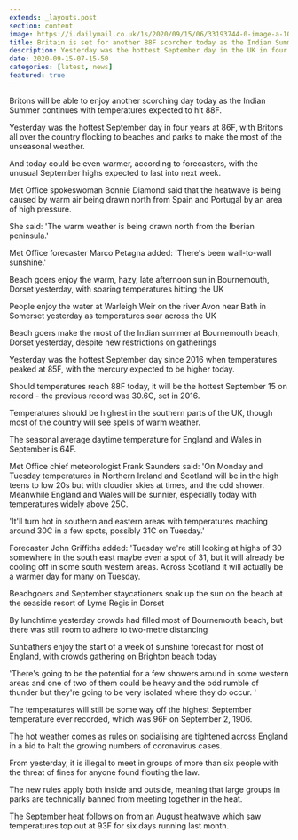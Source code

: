 ```yaml
---
extends: _layouts.post
section: content
image: https://i.dailymail.co.uk/1s/2020/09/15/06/33193744-0-image-a-10_1600149471767.jpg 
title: Britain is set for another 88F scorcher today as the Indian Summer continues 
description: Yesterday was the hottest September day in the UK in four years at 86F, with Britons all over the country flocking to beaches and today could be even warmer at 88F, according to forecasters, 
date: 2020-09-15-07-15-50 
categories: [latest, news] 
featured: true 
--- 
```

Britons will be able to enjoy another scorching day today as the Indian Summer continues with temperatures expected to hit 88F.

Yesterday was the hottest September day in four years at 86F, with Britons all over the country flocking to beaches and parks to make the most of the unseasonal weather. 

And today could be even warmer, according to forecasters, with the unusual September highs expected to last into next week.

Met Office spokeswoman Bonnie Diamond said that the heatwave is being caused by warm air being drawn north from Spain and Portugal by an area of high pressure.

She said: 'The warm weather is being drawn north from the Iberian peninsula.'    

Met Office forecaster Marco Petagna added: 'There's been wall-to-wall sunshine.'

Beach goers enjoy the warm, hazy, late afternoon sun in Bournemouth, Dorset yesterday, with soaring temperatures hitting the UK

People enjoy the water at Warleigh Weir on the river Avon near Bath in Somerset yesterday as temperatures soar across the UK



Beach goers make the most of the Indian summer at Bournemouth beach, Dorset yesterday, despite new restrictions on gatherings

Yesterday was the hottest September day since 2016 when temperatures peaked at 85F, with the mercury expected to be higher today.

Should temperatures reach 88F today, it will be the hottest September 15 on record - the previous record was 30.6C, set in 2016. 

Temperatures should be highest in the southern parts of the UK, though most of the country will see spells of warm weather.

The seasonal average daytime temperature for England and Wales in September is 64F. 

Met Office chief meteorologist Frank Saunders said: 'On Monday and Tuesday temperatures in Northern Ireland and Scotland will be in the high teens to low 20s but with cloudier skies at times, and the odd shower. Meanwhile England and Wales will be sunnier, especially today with temperatures widely above 25C.

'It'll turn hot in southern and eastern areas with temperatures reaching around 30C in a few spots, possibly 31C on Tuesday.'

Forecaster John Griffiths added: 'Tuesday we're still looking at highs of 30 somewhere in the south east maybe even a spot of 31, but it will already be cooling off in some south western areas. Across Scotland it will actually be a warmer day for many on Tuesday.

Beachgoers and September staycationers soak up the sun on the beach at the seaside resort of Lyme Regis in Dorset

By lunchtime yesterday crowds had filled most of Bournemouth beach, but there was still room to adhere to two-metre distancing

Sunbathers enjoy the start of a week of sunshine forecast for most of England, with crowds gathering on Brighton beach today 

'There's going to be the potential for a few showers around in some western areas and one of two of them could be heavy and the odd rumble of thunder but they're going to be very isolated where they do occur. '

The temperatures will still be some way off the highest September temperature ever recorded, which was 96F on September 2, 1906. 

The hot weather comes as rules on socialising are tightened across England in a bid to halt the growing numbers of coronavirus cases. 

From yesterday, it is illegal to meet in groups of more than six people with the threat of fines for anyone found flouting the law.

The new rules apply both inside and outside, meaning that large groups in parks are technically banned from meeting together in the heat.

The September heat follows on from an August heatwave which saw temperatures top out at 93F for six days running last month.  

